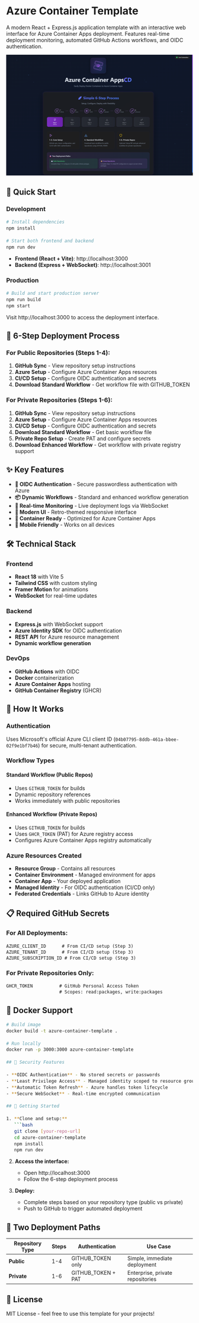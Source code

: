 # Azure Container Template

A modern React + Express.js application template with an interactive web interface for Azure Container Apps deployment. Features real-time deployment monitoring, automated GitHub Actions workflows, and OIDC authentication.

![Azure Container Template Interface](Azure%20Dev.png)

## 🚀 Quick Start

### Development
```bash
# Install dependencies
npm install

# Start both frontend and backend
npm run dev
```

- **Frontend (React + Vite)**: http://localhost:3000
- **Backend (Express + WebSocket)**: http://localhost:3001

### Production
```bash
# Build and start production server
npm run build
npm start
```

Visit http://localhost:3000 to access the deployment interface.

## 🎯 6-Step Deployment Process

### **For Public Repositories (Steps 1-4):**
1. **GitHub Sync** - View repository setup instructions
2. **Azure Setup** - Configure Azure Container Apps resources  
3. **CI/CD Setup** - Configure OIDC authentication and secrets
4. **Download Standard Workflow** - Get workflow file with GITHUB_TOKEN

### **For Private Repositories (Steps 1-6):**
1. **GitHub Sync** - View repository setup instructions
2. **Azure Setup** - Configure Azure Container Apps resources
3. **CI/CD Setup** - Configure OIDC authentication and secrets  
4. **Download Standard Workflow** - Get basic workflow file
5. **Private Repo Setup** - Create PAT and configure secrets
6. **Download Enhanced Workflow** - Get workflow with private registry support

## ✨ Key Features

- **🔐 OIDC Authentication** - Secure passwordless authentication with Azure
- **📦 Dynamic Workflows** - Standard and enhanced workflow generation
- **🔄 Real-time Monitoring** - Live deployment logs via WebSocket
- **🎨 Modern UI** - Retro-themed responsive interface
- **🚀 Container Ready** - Optimized for Azure Container Apps
- **📱 Mobile Friendly** - Works on all devices

## 🛠️ Technical Stack

### Frontend
- **React 18** with Vite 5
- **Tailwind CSS** with custom styling
- **Framer Motion** for animations
- **WebSocket** for real-time updates

### Backend  
- **Express.js** with WebSocket support
- **Azure Identity SDK** for OIDC authentication
- **REST API** for Azure resource management
- **Dynamic workflow generation**

### DevOps
- **GitHub Actions** with OIDC
- **Docker** containerization
- **Azure Container Apps** hosting
- **GitHub Container Registry** (GHCR)

## 🔧 How It Works

### Authentication
Uses Microsoft's official Azure CLI client ID (`04b07795-8ddb-461a-bbee-02f9e1bf7b46`) for secure, multi-tenant authentication.

### Workflow Types

#### Standard Workflow (Public Repos)
- Uses `GITHUB_TOKEN` for builds
- Dynamic repository references
- Works immediately with public repositories

#### Enhanced Workflow (Private Repos)  
- Uses `GITHUB_TOKEN` for builds
- Uses `GHCR_TOKEN` (PAT) for Azure registry access
- Configures Azure Container Apps registry automatically

### Azure Resources Created
- **Resource Group** - Contains all resources
- **Container Environment** - Managed environment for apps
- **Container App** - Your deployed application
- **Managed Identity** - For OIDC authentication (CI/CD only)
- **Federated Credentials** - Links GitHub to Azure identity

## 📋 Required GitHub Secrets

### For All Deployments:
```
AZURE_CLIENT_ID      # From CI/CD setup (Step 3)
AZURE_TENANT_ID      # From CI/CD setup (Step 3)  
AZURE_SUBSCRIPTION_ID # From CI/CD setup (Step 3)
```

### For Private Repositories Only:
```
GHCR_TOKEN          # GitHub Personal Access Token
                    # Scopes: read:packages, write:packages
```

## 🐳 Docker Support

```bash
# Build image
docker build -t azure-container-template .

# Run locally  
docker run -p 3000:3000 azure-container-template

## 🔐 Security Features

- **OIDC Authentication** - No stored secrets or passwords
- **Least Privilege Access** - Managed identity scoped to resource group
- **Automatic Token Refresh** - Azure handles token lifecycle
- **Secure WebSocket** - Real-time encrypted communication

## 🚦 Getting Started

1. **Clone and setup:**
   ```bash
   git clone [your-repo-url]
   cd azure-container-template
   npm install
   npm run dev
   ```

2. **Access the interface:**
   - Open http://localhost:3000
   - Follow the 6-step deployment process

3. **Deploy:**
   - Complete steps based on your repository type (public vs private)
   - Push to GitHub to trigger automated deployment

## 🤝 Two Deployment Paths

| Repository Type | Steps | Authentication | Use Case |
|----------------|-------|----------------|----------|
| **Public** | 1-4 | GITHUB_TOKEN only | Simple, immediate deployment |
| **Private** | 1-6 | GITHUB_TOKEN + PAT | Enterprise, private repositories |

## 📄 License

MIT License - feel free to use this template for your projects!